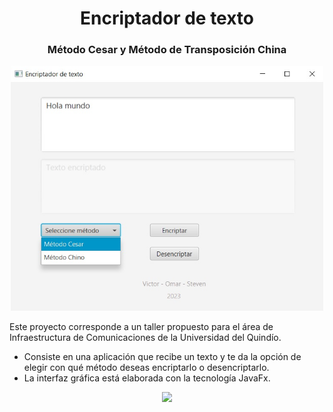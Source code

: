 # <center>Encriptador de texto</center>

### <center>Método Cesar y Método de Transposición China</center>

<center><img src=src/main/resources/co/edu/unquindio/encriptador/images/interfaz.jpg width="500"></center>

Este proyecto corresponde a un taller propuesto para el área de Infraestructura de Comunicaciones 
de la Universidad del Quindío. 

* Consiste en una aplicación que recibe un texto y te da la opción
de elegir con qué método deseas encriptarlo o desencriptarlo.
* La interfaz gráfica está elaborada con la tecnología JavaFx.

<center><img src="https://static.vecteezy.com/system/resources/previews/022/100/210/original/java-logo-transparent-free-png.png" width="500"/></center>


